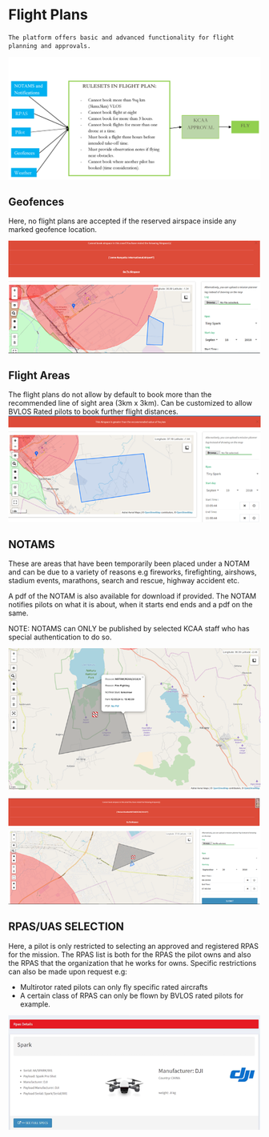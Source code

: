 # Flight Plans

`The platform offers basic and advanced functionality for flight planning and approvals.`

![Anga UTM Flight Plan](screenshots/flights/intro.png)

## Geofences

Here, no flight plans are accepted if the reserved airspace inside any marked geofence location.

![Anga UTM Geofence](screenshots/flights/geofence.png)

## Flight Areas

The flight plans do not allow by default to book more than the recommended line of sight area (3km x 3km). Can be customized to allow BVLOS Rated pilots to book further flight distances.
![Anga UTM Flight Areas](screenshots/flights/flight-areas.png)

## NOTAMS

These are areas that have been temporarily been placed under a NOTAM and can be due to a variety of reasons e.g fireworks, firefighting, airshows, stadium events, marathons, search and rescue, highway accident etc.

A pdf of the NOTAM is also available for download if provided. The NOTAM notifies pilots on what it is about, when it starts end ends and a pdf on the same.

NOTE: NOTAMS can ONLY be published by selected KCAA staff who has special authentication to do so.

![Anga UTM NOTAMS](screenshots/flights/notam.png)

![Anga UTM NOTAMS](screenshots/flights/notam-2.png)

## RPAS/UAS SELECTION

Here, a pilot is only restricted to selecting an approved and registered RPAS for the mission.
The RPAS list is both for the RPAS the pilot owns and also the RPAS that the organization that he works for owns. Specific restrictions can also be made upon request e.g:

- Multirotor rated pilots can only fly specific rated aircrafts
- A certain class of RPAS can only be flown by BVLOS rated pilots for example.

![Anga UTM UAS SELECTION](screenshots/flights/uas.png)
